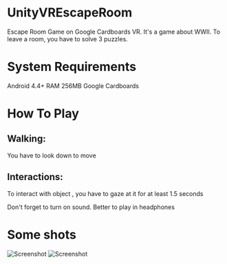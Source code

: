 # UnityVREscapeRoom
Escape Room Game on Google Cardboards VR. It's a game about WWII. To leave a room, you have to solve 3 puzzles.
# System Requirements
Android 4.4+
RAM 256MB
Google Cardboards
# How To Play
## Walking:
You have to look down to move
## Interactions:
To interact with object , you have to gaze at it for at least 1.5 seconds

Don't forget to turn on sound. Better to play in headphones

# Some shots
![Screenshot](https://user-images.githubusercontent.com/25612795/77223499-75c1ff00-6b5d-11ea-92ab-c5e74fa5773d.jpg)
![Screenshot](https://user-images.githubusercontent.com/25612795/77223500-765a9580-6b5d-11ea-9a12-bccba9d2bd34.jpg)
